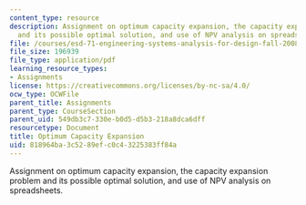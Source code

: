 ```yaml
---
content_type: resource
description: Assignment on optimum capacity expansion, the capacity expansion problem
  and its possible optimal solution, and use of NPV analysis on spreadsheets.
file: /courses/esd-71-engineering-systems-analysis-for-design-fall-2008/818964ba3c5289efc0c43225383ff84a_opt_capacity.pdf
file_size: 196939
file_type: application/pdf
learning_resource_types:
- Assignments
license: https://creativecommons.org/licenses/by-nc-sa/4.0/
ocw_type: OCWFile
parent_title: Assignments
parent_type: CourseSection
parent_uid: 549db3c7-330e-b0d5-d5b3-218a8dca6dff
resourcetype: Document
title: Optimum Capacity Expansion
uid: 818964ba-3c52-89ef-c0c4-3225383ff84a
---
```

Assignment on optimum capacity expansion, the capacity expansion problem and its possible optimal solution, and use of NPV analysis on spreadsheets.